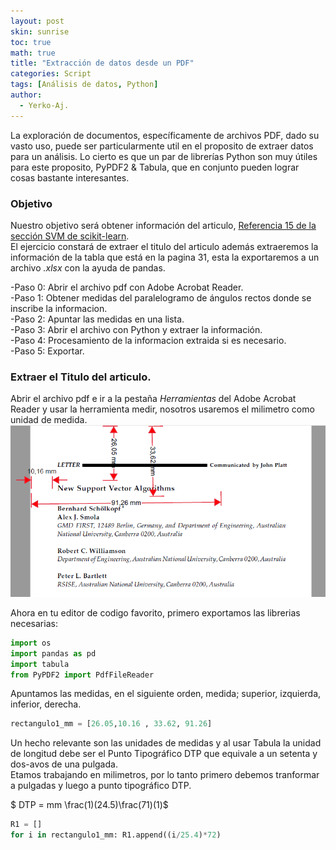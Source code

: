 ```yaml
---
layout: post
skin: sunrise
toc: true
math: true
title: "Extracción de datos desde un PDF"
categories: Script
tags: [Análisis de datos, Python]
author:
  - Yerko-Aj.
---
```


La exploración de documentos, específicamente de archivos PDF, dado su vasto uso, puede ser particularmente util en el proposito de extraer datos para un análisis. Lo cierto es que un par de librerías Python son muy útiles para este proposito, PyPDF2 & Tabula, que en conjunto pueden lograr cosas bastante interesantes.

### Objetivo
Nuestro objetivo será obtener información del articulo, [Referencia 15 de la sección SVM de scikit-learn](https://scikit-learn.org/stable/modules/svm.html#mathematical-formulation). <br>
El ejercicio constará de extraer el titulo del articulo además extraeremos la información de la tabla que está en la pagina 31, esta la exportaremos a un archivo *.xlsx* con la ayuda de pandas. <br>

-Paso 0: Abrir el archivo pdf con Adobe Acrobat Reader. <br>
-Paso 1: Obtener medidas del paralelogramo de ángulos rectos donde se inscribe la informacion. <br>
-Paso 2: Apuntar las medidas en una lista. <br>
-Paso 3: Abrir el archivo con Python y extraer la información. <br>
-Paso 4: Procesamiento de la informacion extraida si es necesario. <br>
-Paso 5: Exportar.

### Extraer el Titulo del articulo.
Abrir el archivo pdf e ir a la pestaña *Herramientas* del Adobe Acrobat Reader y usar la herramienta medir, nosotros usaremos el milimetro como unidad de medida. <br>
![error](/post2/Titulo_SVM_ref15.png)

Ahora en tu editor de codigo favorito, primero exportamos las librerias necesarias:

```Python
import os
import pandas as pd
import tabula
from PyPDF2 import PdfFileReader
```
Apuntamos las medidas, en el siguiente orden, medida; superior, izquierda, inferior, derecha.

```Python
rectangulo1_mm = [26.05,10.16 , 33.62, 91.26]
```
Un hecho relevante son las unidades de medidas y al usar Tabula la unidad de longitud debe ser el Punto Tipográfico DTP que equivale a un setenta y dos-avos de una pulgada.  <br>
Etamos trabajando en milimetros, por lo tanto primero debemos tranformar a pulgadas y luego a punto tipográfico DTP.

$ DTP = mm \frac(1)(24.5)\frac(71)(1)$

```Python
R1 = []
for i in rectangulo1_mm: R1.append((i/25.4)*72)
```

